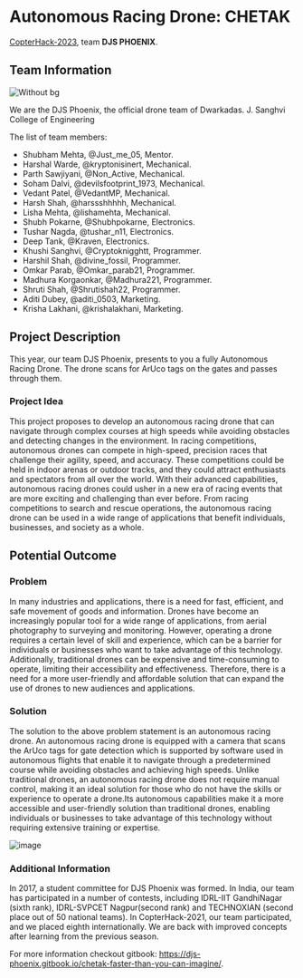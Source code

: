 # Autonomous Racing Drone: CHETAK

[CopterHack-2023](copterhack2023.md), team **DJS PHOENIX**.

## Team Information

![Without bg](https://user-images.githubusercontent.com/93365067/195974501-0acef6b7-e4ea-4c47-bd7a-615caf73a625.png)

We are the DJS Phoenix, the official drone team of Dwarkadas. J. Sanghvi College of Engineering

The list of team members:

* Shubham Mehta, @Just_me_05, Mentor.
* Harshal Warde, @kryptonisinert, Mechanical.
* Parth Sawjiyani, @Non_Active, Mechanical.
* Soham Dalvi, @devilsfootprint_1973, Mechanical.
* Vedant Patel, @VedantMP, Mechanical.
* Harsh Shah, @harssshhhhh, Mechanical.
* Lisha Mehta, @lishamehta, Mechanical.
* Shubh Pokarne, @Shubhpokarne, Electronics.
* Tushar Nagda, @tushar_n11, Electronics.
* Deep Tank, @Kraven, Electronics.
* Khushi Sanghvi, @Cryptoknigghtt, Programmer.
* Harshil Shah, @divine_fossil, Programmer.
* Omkar Parab, @Omkar_parab21, Programmer.
* Madhura Korgaonkar, @Madhura221, Programmer.
* Shruti Shah, @Shrutishah22, Programmer.
* Aditi Dubey, @aditi_0503, Marketing.
* Krisha Lakhani, @krishalakhani, Marketing.

## Project Description

This year, our team DJS Phoenix, presents to you a fully Autonomous Racing Drone. The drone scans for ArUco tags on the gates and passes through them.

### Project Idea

This project proposes to develop an autonomous racing drone that can navigate through complex courses at high speeds while avoiding obstacles and detecting changes in the environment. In racing competitions, autonomous drones can compete in high-speed, precision races that challenge their agility, speed, and accuracy. These competitions could be held in indoor arenas or outdoor tracks, and they could attract enthusiasts and spectators from all over the world. With their advanced capabilities, autonomous racing drones could usher in a new era of racing events that are more exciting and challenging than ever before. From racing competitions to search and rescue operations, the autonomous racing drone can be used in a wide range of applications that benefit individuals, businesses, and society as a whole.

## Potential Outcome

### Problem

In many industries and applications, there is a need for fast, efficient, and safe movement of goods and information. Drones have become an increasingly popular tool for a wide range of applications, from aerial photography to surveying and monitoring. However, operating a drone requires a certain level of skill and experience, which can be a barrier for individuals or businesses who want to take advantage of this technology. Additionally, traditional drones can be expensive and time-consuming to operate, limiting their accessibility and effectiveness. Therefore, there is a need for a more user-friendly and affordable solution that can expand the use of drones to new audiences and applications.

### Solution

The solution to the above problem statement is an autonomous racing drone. An autonomous racing drone is equipped with a camera that scans the ArUco tags for gate detection which is supported by software used in autonomous flights that enable it to navigate through a predetermined course while avoiding obstacles and achieving high speeds. Unlike traditional drones, an autonomous racing drone does not require manual control, making it an ideal solution for those who do not have the skills or experience to operate a drone.Its autonomous capabilities make it a more accessible and user-friendly solution than traditional drones, enabling individuals or businesses to take advantage of this technology without requiring extensive training or expertise.

![image](https://user-images.githubusercontent.com/93365067/235303281-f63e379d-c156-45ad-b554-2c84bd82781d.png)

### Additional Information

In 2017, a student committee for DJS Phoenix was formed. In India, our team has participated in a number of contests, including IDRL-IIT GandhiNagar (sixth rank), IDRL-SVPCET Nagpur(second rank) and TECHNOXIAN (second place out of 50 national teams). In CopterHack-2021, our team participated, and we placed eighth internationally. We are back with improved concepts after learning from the previous season.

For more information checkout gitbook: https://djs-phoenix.gitbook.io/chetak-faster-than-you-can-imagine/.

